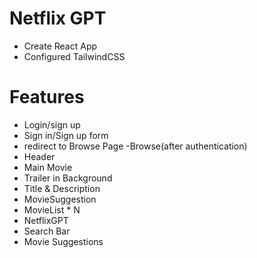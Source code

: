 # Netflix GPT

- Create React App
- Configured TailwindCSS

# Features
- Login/sign up
 - Sign in/Sign up form
 - redirect to Browse Page
-Browse(after authentication)
 - Header
 - Main Movie
  - Trailer in Background
  - Title & Description
  - MovieSuggestion
   - MovieList * N
- NetflixGPT
 - Search Bar
 - Movie Suggestions